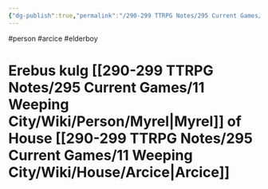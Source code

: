 ```yaml
---
{"dg-publish":true,"permalink":"/290-299 TTRPG Notes/295 Current Games/11 Weeping City/Wiki/Person/Erebus/"}
---
```



#person #arcice #elderboy 

# Erebus kulg [[290-299 TTRPG Notes/295 Current Games/11 Weeping City/Wiki/Person/Myrel\|Myrel]] of House [[290-299 TTRPG Notes/295 Current Games/11 Weeping City/Wiki/House/Arcice\|Arcice]]